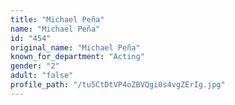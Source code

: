 ```yaml
---
title: "Michael Peña"
name: "Michael Peña"
id: "454"
original_name: "Michael Peña"
known_for_department: "Acting"
gender: "2"
adult: "false"
profile_path: "/tu5CtDtVP4oZBVQgi0s4vgZErIg.jpg"
---
```

